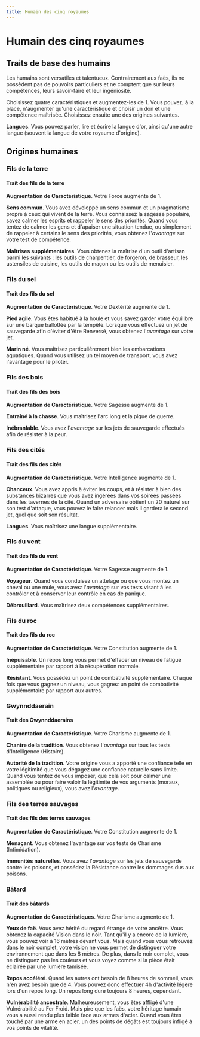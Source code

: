 ```yaml
---
title: Humain des cinq royaumes
---
```

# Humain des cinq royaumes

## Traits de base des humains
Les humains sont versatiles et talentueux. Contrairement aux faës, ils ne possèdent pas de pouvoirs particuliers et ne comptent que sur leurs compétences, leurs savoir-faire et leur ingéniosité.

Choisissez quatre caractéristiques et augmentez-les de 1. Vous pouvez, à la place, n'augmenter qu'une caractéristique et choisir un don et une compétence maîtrisée. Choisissez ensuite une des origines suivantes.

**Langues**. Vous pouvez parler, lire et écrire la langue d'or, ainsi qu'une autre langue (souvent la langue de votre royaume d'origine).

## Origines humaines

### Fils de la terre

#### Trait des fils de la terre
**Augmentation de Caractéristique**. Votre Force augmente de 1.

**Sens commun**. Vous avez développé un sens commun et un pragmatisme propre à ceux qui vivent de la terre. Vous connaissez la sagesse populaire, savez calmer les esprits et rappeler le sens des priorités. Quand vous tentez de calmer les gens et d'apaiser une situation tendue, ou simplement de rappeler à certains le sens des priorités, vous obtenez l'_avantage_ sur votre test de compétence.

**Maîtrises supplémentaires**. Vous obtenez la maîtrise d'un outil d'artisan parmi les suivants : les outils de charpentier, de forgeron, de brasseur, les ustensiles de cuisine, les outils de maçon ou les outils de menuisier.

### Fils du sel

#### Trait des fils du sel
**Augmentation de Caractéristique**. Votre Dextérité augmente de 1.

**Pied agile**. Vous êtes habitué à la houle et vous savez garder votre équilibre sur une barque ballottée par la tempête. Lorsque vous effectuez un jet de sauvegarde afin d'éviter d'être Renversé, vous obtenez l'_avantage_ sur votre jet.

**Marin né**. Vous maîtrisez particulièrement bien les embarcations aquatiques. Quand vous utilisez un tel moyen de transport, vous avez l'avantage pour le piloter.

### Fils des bois

#### Trait des fils des bois
**Augmentation de Caractéristique**. Votre Sagesse augmente de 1.

**Entraîné à la chasse**. Vous maîtrisez l'arc long et la pique de guerre.

**Inébranlable**. Vous avez l'_avantage_ sur les jets de sauvegarde effectués afin de résister à la peur.

### Fils des cités

#### Trait des fils des cités
**Augmentation de Caractéristique**. Votre Intelligence augmente de 1.

**Chanceux**. Vous avez appris à éviter les coups, et à résister à bien des substances bizarres que vous avez ingérées dans vos soirées passées dans les tavernes de la cité. Quand un adversaire obtient un 20 naturel sur son test d'attaque, vous pouvez le faire relancer mais il gardera le second jet, quel que soit son résultat.

**Langues**. Vous maîtrisez une langue supplémentaire.

### Fils du vent

#### Trait des fils du vent
**Augmentation de Caractéristique**. Votre Sagesse augmente de 1.

**Voyageur**. Quand vous conduisez un attelage ou que vous montez un cheval ou une mule, vous avez l'_avantage_ sur vos tests visant à les contrôler et à conserver leur contrôle en cas de panique.

**Débrouillard**. Vous maîtrisez deux compétences supplémentaires.

### Fils du roc

#### Trait des fils du roc
**Augmentation de Caractéristique**. Votre Constitution augmente de 1.

**Inépuisable**. Un repos long vous permet d'effacer un niveau de fatigue supplémentaire par rapport à la récupération normale.

**Résistant**. Vous possédez un point de combativité supplémentaire. Chaque fois que vous gagnez un niveau, vous gagnez un point de combativité supplémentaire par rapport aux autres.

### Gwynnddaerain

#### Trait des Gwynnddaerains
**Augmentation de Caractéristique**. Votre Charisme augmente de 1.

**Chantre de la tradition**. Vous obtenez l'_avantage_ sur tous les tests d'Intelligence (Histoire).

**Autorité de la tradition**. Votre origine vous a apporté une confiance telle en votre légitimité que vous dégagez une confiance naturelle sans limite. Quand vous tentez de vous imposer, que cela soit pour calmer une assemblée ou pour faire valoir la légitimité de vos arguments (moraux, politiques ou religieux), vous avez l'_avantage_.

### Fils des terres sauvages

#### Trait des fils des terres sauvages
**Augmentation de Caractéristique**. Votre Constitution augmente de 1.

**Menaçant**. Vous obtenez l'avantage sur vos tests de Charisme (Intimidation).

**Immunités naturelles**. Vous avez l'_avantage_ sur les jets de sauvegarde contre les poisons, et possédez la Résistance contre les dommages dus aux poisons.

### Bâtard

#### Trait des bâtards
**Augmentation de Caractéristiques**. Votre Charisme augmente de 1.

**Yeux de faë**. Vous avez hérité du regard étrange de votre ancêtre. Vous obtenez la capacité Vision dans le noir. Tant qu'il y a encore de la lumière, vous pouvez voir à 16  mètres devant vous. Mais quand vous vous retrouvez dans le noir complet, votre vision ne vous permet de distinguer votre environnement que dans les 8 mètres. De plus, dans le noir complet, vous ne distinguez pas les couleurs et vous voyez comme si la pièce était éclairée par une lumière tamisée.

**Repos accéléré**. Quand les autres ont besoin de 8 heures de sommeil, vous n'en avez besoin que de 4. Vous pouvez donc effectuer 4h d'activité légère lors d'un repos long. Un repos long dure toujours 8 heures, cependant.

**Vulnérabilité ancestrale**. Malheureusement, vous êtes affligé d'une Vulnérabilité au Fer Froid. Mais pire que les faës, votre héritage humain vous a aussi rendu plus faible face aux armes d'acier. Quand vous êtes touché par une arme en acier, un des points de dégâts est toujours infligé à vos points de vitalité.
